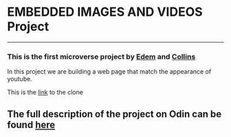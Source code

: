 # EMBEDDED IMAGES AND VIDEOS Project
---
### This is the first microverse project by [Edem](https://github.com/edemagbenyo) and [Collins](https://github.com/collinsugwu)

In this project we are building a web page that match the appearance of youtube.

This is the [link](https://github.com/edemagbenyo/images-videos-collins-edem/blob/working-branch/index.html) to the clone


The full description of the project on Odin can be found [here](https://www.theodinproject.com/courses/html5-and-css3/lessons/embedding-images-and-video)
---


